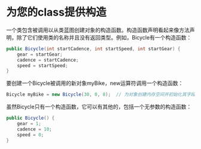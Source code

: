 # 为您的class提供构造
一个类包含被调用以从类蓝图创建对象的构造函数。构造函数声明看起来像方法声明，除了它们使用类的名称并且没有返回类型。例如，Bicycle有一个构造函数：
```java
public Bicycle(int startCadence, int startSpeed, int startGear) {
    gear = startGear;
    cadence = startCadence;
    speed = startSpeed;
}
```

要创建一个Bicycle被调用的新对象myBike，new运算符调用一个构造函数：
```java
Bicycle myBike = new Bicycle(30, 0, 8);  // 为对象创建内存空间并初始化其字段。
```

虽然Bicycle只有一个构造函数，它可以有其他的，包括一个无参数的构造函数：

```java
public Bicycle() {
    gear = 1;
    cadence = 10;
    speed = 0;
}
```